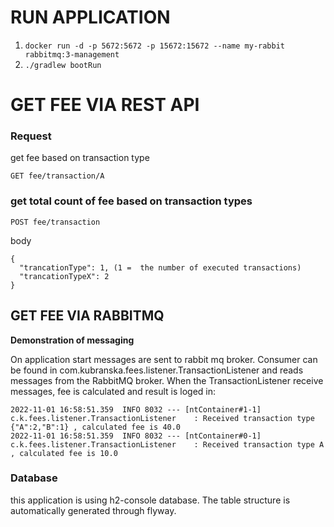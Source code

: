 # RUN APPLICATION

1. `docker run -d -p 5672:5672 -p 15672:15672 --name my-rabbit rabbitmq:3-management`
2. `./gradlew bootRun`

# GET FEE VIA REST API

###  Request

get fee based on transaction type

`GET fee/transaction/A`


###  get total count of fee based on transaction types

`POST fee/transaction`

body 
``` 
{
  "trancationType": 1, (1 =  the number of executed transactions)
  "trancationTypeX": 2
}
```


## GET FEE VIA RABBITMQ

**Demonstration of messaging**

On application start messages are sent to rabbit mq broker.
Consumer can be found in com.kubranska.fees.listener.TransactionListener and reads messages from the RabbitMQ broker.
When the TransactionListener receive messages, fee is calculated and result is loged in:
``` 
2022-11-01 16:58:51.359  INFO 8032 --- [ntContainer#1-1] c.k.fees.listener.TransactionListener    : Received transaction type {"A":2,"B":1} , calculated fee is 40.0
2022-11-01 16:58:51.359  INFO 8032 --- [ntContainer#0-1] c.k.fees.listener.TransactionListener    : Received transaction type A , calculated fee is 10.0
```

### Database
 this application is using h2-console database. The table structure is automatically generated through flyway. 
 